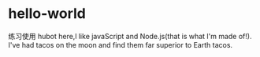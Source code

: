 # hello-world
练习使用
hubot here,l like javaScript and Node.js(that is what l'm made of!).
I've had tacos on the moon and find them far superior to Earth tacos.
